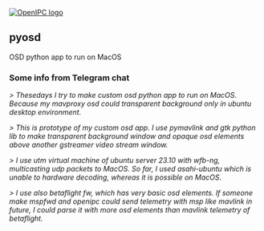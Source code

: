 [![OpenIPC logo][logo]][site_basic]

## pyosd
OSD python app to run on MacOS

### Some info from Telegram chat

_> Thesedays I try to make custom osd python app to run on MacOS. Because my mavproxy osd could transparent background only in ubuntu desktop environment._

_> This is prototype of my custom osd app. I use pymavlink and gtk python lib to make transparent background window and opaque osd elements above another gstreamer video stream window._

_> I use utm virtual machine of ubuntu server 23.10 with wfb-ng, multicasting udp packets to MacOS. So far, I used asahi-ubuntu which is unable to hardware decoding, whereas it is possible on MacOS._

_> I use also betaflight fw, which has very basic osd elements. If someone make mspfwd and openipc could send telemetry with msp like mavlink in future, I could parse it with more osd elements than mavlink telemetry of betaflight._


[logo]: https://openipc.org/assets/openipc-logo-black.svg
[site_basic]: https://openipc.org
